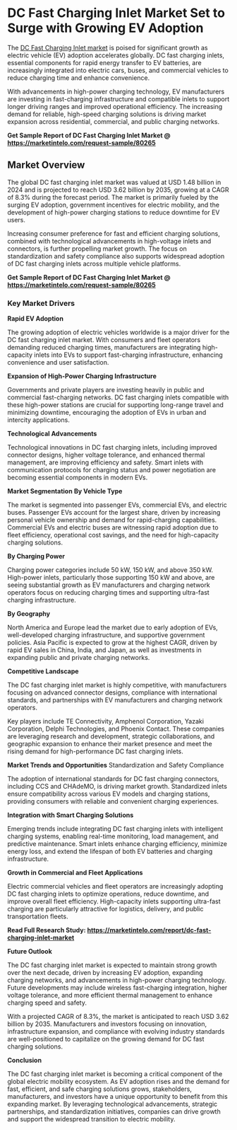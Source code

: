 # DC Fast Charging Inlet Market Set to Surge with Growing EV Adoption

The [DC Fast Charging Inlet market](https://marketintelo.com/report/dc-fast-charging-inlet-market) is poised for significant growth as electric vehicle (EV) adoption accelerates globally. DC fast charging inlets, essential components for rapid energy transfer to EV batteries, are increasingly integrated into electric cars, buses, and commercial vehicles to reduce charging time and enhance convenience.

With advancements in high-power charging technology, EV manufacturers are investing in fast-charging infrastructure and compatible inlets to support longer driving ranges and improved operational efficiency. The increasing demand for reliable, high-speed charging solutions is driving market expansion across residential, commercial, and public charging networks.

**Get Sample Report of DC Fast Charging Inlet Market @ https://marketintelo.com/request-sample/80265**

## Market Overview

The global DC fast charging inlet market was valued at USD 1.48 billion in 2024 and is projected to reach USD 3.62 billion by 2035, growing at a CAGR of 8.3% during the forecast period. The market is primarily fueled by the surging EV adoption, government incentives for electric mobility, and the development of high-power charging stations to reduce downtime for EV users.

Increasing consumer preference for fast and efficient charging solutions, combined with technological advancements in high-voltage inlets and connectors, is further propelling market growth. The focus on standardization and safety compliance also supports widespread adoption of DC fast charging inlets across multiple vehicle platforms.

**Get Sample Report of DC Fast Charging Inlet Market @ https://marketintelo.com/request-sample/80265**

### Key Market Drivers
**Rapid EV Adoption**

The growing adoption of electric vehicles worldwide is a major driver for the DC fast charging inlet market. With consumers and fleet operators demanding reduced charging times, manufacturers are integrating high-capacity inlets into EVs to support fast-charging infrastructure, enhancing convenience and user satisfaction.

**Expansion of High-Power Charging Infrastructure**

Governments and private players are investing heavily in public and commercial fast-charging networks. DC fast charging inlets compatible with these high-power stations are crucial for supporting long-range travel and minimizing downtime, encouraging the adoption of EVs in urban and intercity applications.

**Technological Advancements**

Technological innovations in DC fast charging inlets, including improved connector designs, higher voltage tolerance, and enhanced thermal management, are improving efficiency and safety. Smart inlets with communication protocols for charging status and power negotiation are becoming essential components in modern EVs.

**Market Segmentation**
**By Vehicle Type**

The market is segmented into passenger EVs, commercial EVs, and electric buses. Passenger EVs account for the largest share, driven by increasing personal vehicle ownership and demand for rapid-charging capabilities. Commercial EVs and electric buses are witnessing rapid adoption due to fleet efficiency, operational cost savings, and the need for high-capacity charging solutions.

**By Charging Power**

Charging power categories include 50 kW, 150 kW, and above 350 kW. High-power inlets, particularly those supporting 150 kW and above, are seeing substantial growth as EV manufacturers and charging network operators focus on reducing charging times and supporting ultra-fast charging infrastructure.

**By Geography**

North America and Europe lead the market due to early adoption of EVs, well-developed charging infrastructure, and supportive government policies. Asia Pacific is expected to grow at the highest CAGR, driven by rapid EV sales in China, India, and Japan, as well as investments in expanding public and private charging networks.

**Competitive Landscape**

The DC fast charging inlet market is highly competitive, with manufacturers focusing on advanced connector designs, compliance with international standards, and partnerships with EV manufacturers and charging network operators.

Key players include TE Connectivity, Amphenol Corporation, Yazaki Corporation, Delphi Technologies, and Phoenix Contact. These companies are leveraging research and development, strategic collaborations, and geographic expansion to enhance their market presence and meet the rising demand for high-performance DC fast charging inlets.

**Market Trends and Opportunities**
Standardization and Safety Compliance

The adoption of international standards for DC fast charging connectors, including CCS and CHAdeMO, is driving market growth. Standardized inlets ensure compatibility across various EV models and charging stations, providing consumers with reliable and convenient charging experiences.

**Integration with Smart Charging Solutions**

Emerging trends include integrating DC fast charging inlets with intelligent charging systems, enabling real-time monitoring, load management, and predictive maintenance. Smart inlets enhance charging efficiency, minimize energy loss, and extend the lifespan of both EV batteries and charging infrastructure.

**Growth in Commercial and Fleet Applications**

Electric commercial vehicles and fleet operators are increasingly adopting DC fast charging inlets to optimize operations, reduce downtime, and improve overall fleet efficiency. High-capacity inlets supporting ultra-fast charging are particularly attractive for logistics, delivery, and public transportation fleets.

**Read Full Research Study: https://marketintelo.com/report/dc-fast-charging-inlet-market**

**Future Outlook**

The DC fast charging inlet market is expected to maintain strong growth over the next decade, driven by increasing EV adoption, expanding charging networks, and advancements in high-power charging technology. Future developments may include wireless fast-charging integration, higher voltage tolerance, and more efficient thermal management to enhance charging speed and safety.

With a projected CAGR of 8.3%, the market is anticipated to reach USD 3.62 billion by 2035. Manufacturers and investors focusing on innovation, infrastructure expansion, and compliance with evolving industry standards are well-positioned to capitalize on the growing demand for DC fast charging solutions.

**Conclusion**

The DC fast charging inlet market is becoming a critical component of the global electric mobility ecosystem. As EV adoption rises and the demand for fast, efficient, and safe charging solutions grows, stakeholders, manufacturers, and investors have a unique opportunity to benefit from this expanding market. By leveraging technological advancements, strategic partnerships, and standardization initiatives, companies can drive growth and support the widespread transition to electric mobility.
